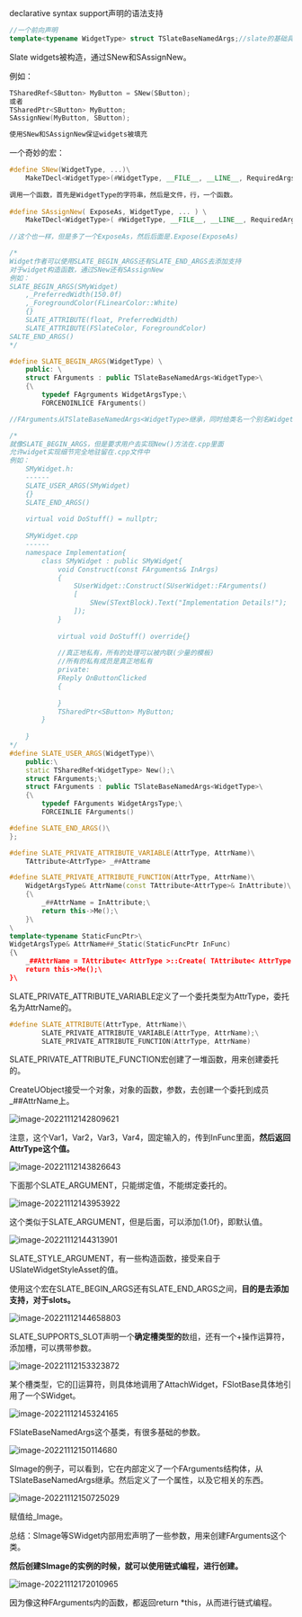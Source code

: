 declarative syntax support声明的语法支持



```c++
//一个前向声明
template<typename WidgetType> struct TSlateBaseNamedArgs;//slate的基础具名参数
```



Slate widgets被构造，通过SNew和SAssignNew。

例如：

```c++
TSharedRef<SButton> MyButton = SNew(SButton);
或者
TSharedPtr<SButton> MyButton;
SAssignNew(MyButton, SButton);

使用SNew和SAssignNew保证widgets被填充
```



一个奇妙的宏：

```c++
#define SNew(WidgetType, ...)\
	MakeTDecl<WidgetType>(#WidgetType, __FILE__, __LINE__, RequiredArgs::MakeRequiredArgs(__VA_ARGS__)) <<= TYPENAME_OUTSIDE_TEMPLATE WidgetType::FArguments()
	
调用一个函数，首先是WidgetType的字符串，然后是文件，行，一个函数。
    
#define SAssignNew( ExposeAs, WidgetType, ... ) \
	MakeTDecl<WidgetType>( #WidgetType, __FILE__, __LINE__, RequiredArgs::MakeRequiredArgs(__VA_ARGS__) ) . Expose( ExposeAs ) <<= TYPENAME_OUTSIDE_TEMPLATE WidgetType::FArguments()
    
//这个也一样，但是多了一个ExposeAs，然后后面是.Expose(ExposeAs)
```



```c++
/*
Widget作者可以使用SLATE_BEGIN_ARGS还有SLATE_END_ARGS去添加支持
对于widget构造函数，通过SNew还有SAssignNew
例如：
SLATE_BEGIN_ARGS(SMyWidget)
	,_PreferredWidth(150.0f)
	,_ForegroundColor(FLinearColor::White)
	{}
	SLATE_ATTRIBUTE(float, PreferredWidth)
	SLATE_ATTRIBUTE(FSlateColor, ForegroundColor)
SALTE_END_ARGS()
*/

#define SLATE_BEGIN_ARGS(WidgetType) \
	public: \
	struct FArguments : public TSlateBaseNamedArgs<WidgetType>\
	{\
		typedef FAgrguments WidgetArgsType;\
		FORCENOINLICE FArguments()

//FArguments从TSlateBaseNamedArgs<WidgetType>继承，同时给类名一个别名WidgetArgsType

/*
就像SLATE_BEGIN_ARGS，但是要求用户去实现New()方法在.cpp里面
允许widget实现细节完全地驻留在.cpp文件中
例如：
	SMyWidget.h:
	------
	SLATE_USER_ARGS(SMyWidget)
	{}
	SLATE_END_ARGS()
	
	virtual void DoStuff() = nullptr;
	
	SMyWidget.cpp
	------
	namespace Implementation{
		class SMyWidget : public SMyWidget{
			void Construct(const FArguments& InArgs)
			{
				SUserWidget::Construct(SUserWidget::FArguments()
				[
					SNew(STextBlock).Text("Implementation Details!");
				]);
			}
			
			virtual void DoStuff() override{}
			
			//真正地私有，所有的处理可以被内联(少量的模板)
			//所有的私有成员是真正地私有
			private:
			FReply OnButtonClicked
			{
			
			}
			TSharedPtr<SButton> MyButton;
		}
	
	}
*/
#define SLATE_USER_ARGS(WidgetType)\
	public:\
	static TSharedRef<WidgetType> New();\
	struct FArguments;\
	struct FArguments : public TSlateBaseNamedArgs<WidgetType>\
	{\
		typedef FArguments WidgetArgsType;\
		FORCEINLIE FArguments()

#define SLATE_END_ARGS()\
};
```



```c++
#define SLATE_PRIVATE_ATTRIBUTE_VARIABLE(AttrType, AttrName)\
	TAttribute<AttrType> _##Attrame

#define SLATE_PRIVATE_ATTRIBUTE_FUNCTION(AttrType, AttrName)\
	WidgetArgsType& AttrName(const TAttribute<AttrType>& InAttribute)\
	{\
		_##AttrName = InAttribute;\
		return this->Me();\
	}\
\
template<typename StaticFuncPtr>\
WidgetArgsType& AttrName##_Static(StaticFuncPtr InFunc)
{\
  	_##AttrName = TAttribute< AttrType >::Create( TAttribute< AttrType >::FGetter::CreateStatic( InFunc ) ); \
    return this->Me();\
}\
```



SLATE_PRIVATE_ATTRIBUTE_VARIABLE定义了一个委托类型为AttrType，委托名为AttrName的。



```c++
#define SLATE_ATTRIBUTE(AttrType, AttrName)\
		SLATE_PRIVATE_ATTRIBUTE_VARIABLE(AttrType, AttrName);\
		SLATE_PRIVATE_ATTRIBUTE_FUNCTION(AttrType, AttrName)
```



SLATE_PRIVATE_ATTRIBUTE_FUNCTION宏创建了一堆函数，用来创建委托的。



CreateUObject接受一个对象，对象的函数，参数，去创建一个委托到成员_##AttrName上。

![image-20221112142809621](Image/DeclarativeSyntaxSupport/image-20221112142809621.png)

注意，这个Var1，Var2，Var3，Var4，固定输入的，传到InFunc里面，**然后返回AttrType这个值。**



![image-20221112143826643](Image/DeclarativeSyntaxSupport/image-20221112143826643.png)

下面那个SLATE_ARGUMENT，只能绑定值，不能绑定委托的。



![image-20221112143953922](Image/DeclarativeSyntaxSupport/image-20221112143953922.png)

这个类似于SLATE_ARGUMENT，但是后面，可以添加{1.0f}，即默认值。



![image-20221112144313901](Image/DeclarativeSyntaxSupport/image-20221112144313901.png)

SLATE_STYLE_ARGUMENT，有一些构造函数，接受来自于USlateWidgetStyleAsset的值。



使用这个宏在SLATE_BEGIN_ARGS还有SLATE_END_ARGS之间，**目的是去添加支持，对于slots。**

![image-20221112144658803](Image/DeclarativeSyntaxSupport/image-20221112144658803.png)

SLATE_SUPPORTS_SLOT声明一个**确定槽类型的**数组，还有一个+操作运算符，添加槽，可以携带参数。

![image-20221112153323872](Image/DeclarativeSyntaxSupport/image-20221112153323872.png)

某个槽类型，它的[]运算符，则具体地调用了AttachWidget，FSlotBase具体地引用了一个SWidget。



![image-20221112145324165](Image/DeclarativeSyntaxSupport/image-20221112145324165.png)

FSlateBaseNamedArgs这个基类，有很多基础的参数。



![image-20221112150114680](Image/DeclarativeSyntaxSupport/image-20221112150114680.png)

SImage的例子，可以看到，它在内部定义了一个FArguments结构体，从TSlateBaseNamedArgs<SImage>继承。然后定义了一个属性，以及它相关的东西。



![image-20221112150725029](Image/DeclarativeSyntaxSupport/image-20221112150725029.png)

赋值给_Image。



总结：SImage等SWidget内部用宏声明了一些参数，用来创建FArguments这个类。

**然后创建SImage的实例的时候，就可以使用链式编程，进行创建。**

![image-20221112172010965](Image/DeclarativeSyntaxSupport/image-20221112172010965.png)

因为像这种FArguments内的函数，都返回return *this，从而进行链式编程。























